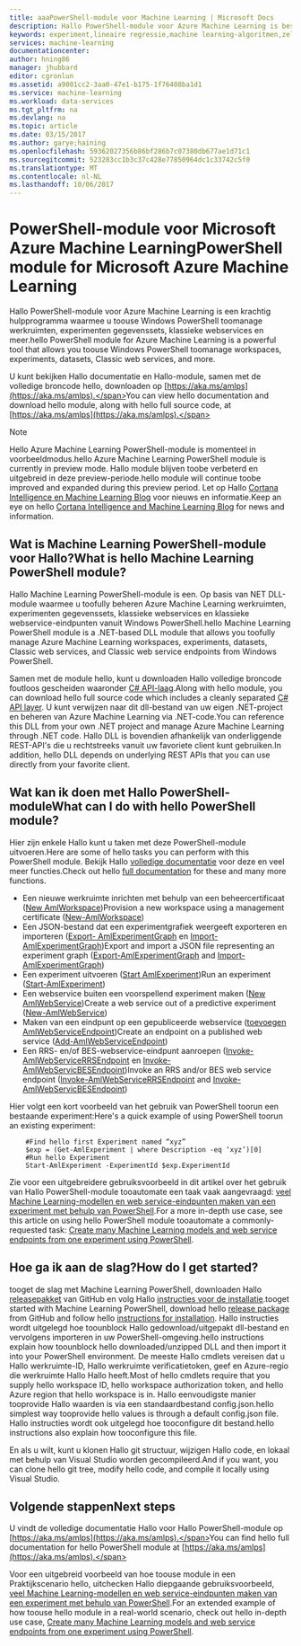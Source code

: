 ```yaml
---
title: aaaPowerShell-module voor Machine Learning | Microsoft Docs
description: Hallo PowerShell-module voor Azure Machine Learning is beschikbaar in de openbare preview-modus. Gebruik PowerShell toocreate en werkruimten, experimenten en webservices te beheren.
keywords: experiment,lineaire regressie,machine learning-algoritmen,zelfstudie over machine learning,voorspellende modelleringstechnieken,gegevenswetenschapexperiment
services: machine-learning
documentationcenter: 
author: hning86
manager: jhubbard
editor: cgronlun
ms.assetid: a9001cc2-3aa0-47e1-b175-1f76408ba1d1
ms.service: machine-learning
ms.workload: data-services
ms.tgt_pltfrm: na
ms.devlang: na
ms.topic: article
ms.date: 03/15/2017
ms.author: garye;haining
ms.openlocfilehash: 59362027356b86bf286b7c07380db677ae1d71c1
ms.sourcegitcommit: 523283cc1b3c37c428e77850964dc1c33742c5f0
ms.translationtype: MT
ms.contentlocale: nl-NL
ms.lasthandoff: 10/06/2017
---
```

# <a name="powershell-module-for-microsoft-azure-machine-learning"></a><span data-ttu-id="4e424-105">PowerShell-module voor Microsoft Azure Machine Learning</span><span class="sxs-lookup"><span data-stu-id="4e424-105">PowerShell module for Microsoft Azure Machine Learning</span></span>
<span data-ttu-id="4e424-106">Hallo PowerShell-module voor Azure Machine Learning is een krachtig hulpprogramma waarmee u toouse Windows PowerShell toomanage werkruimten, experimenten gegevenssets, klassieke webservices en meer.</span><span class="sxs-lookup"><span data-stu-id="4e424-106">hello PowerShell module for Azure Machine Learning is a powerful tool that allows you toouse Windows PowerShell toomanage workspaces, experiments, datasets, Classic web services, and more.</span></span>

<span data-ttu-id="4e424-107">U kunt bekijken Hallo documentatie en Hallo-module, samen met de volledige broncode hello, downloaden op [https://aka.ms/amlps](https://aka.ms/amlps).</span><span class="sxs-lookup"><span data-stu-id="4e424-107">You can view hello documentation and download hello module, along with hello full source code, at [https://aka.ms/amlps](https://aka.ms/amlps).</span></span> 

> [!NOTE]
> <span data-ttu-id="4e424-108">Hello Azure Machine Learning PowerShell-module is momenteel in voorbeeldmodus.</span><span class="sxs-lookup"><span data-stu-id="4e424-108">hello Azure Machine Learning PowerShell module is currently in preview mode.</span></span> <span data-ttu-id="4e424-109">Hallo module blijven toobe verbeterd en uitgebreid in deze preview-periode.</span><span class="sxs-lookup"><span data-stu-id="4e424-109">hello module will continue toobe improved and expanded during this preview period.</span></span> <span data-ttu-id="4e424-110">Let op Hallo [Cortana Intelligence en Machine Learning Blog](https://blogs.technet.microsoft.com/machinelearning/) voor nieuws en informatie.</span><span class="sxs-lookup"><span data-stu-id="4e424-110">Keep an eye on hello [Cortana Intelligence and Machine Learning Blog](https://blogs.technet.microsoft.com/machinelearning/) for news and information.</span></span>

## <a name="what-is-hello-machine-learning-powershell-module"></a><span data-ttu-id="4e424-111">Wat is Machine Learning PowerShell-module voor Hallo?</span><span class="sxs-lookup"><span data-stu-id="4e424-111">What is hello Machine Learning PowerShell module?</span></span>
<span data-ttu-id="4e424-112">Hallo Machine Learning PowerShell-module is een. Op basis van NET DLL-module waarmee u toofully beheren Azure Machine Learning werkruimten, experimenten gegevenssets, klassieke webservices en klassieke webservice-eindpunten vanuit Windows PowerShell.</span><span class="sxs-lookup"><span data-stu-id="4e424-112">hello Machine Learning PowerShell module is a .NET-based DLL module that allows you toofully manage Azure Machine Learning workspaces, experiments, datasets, Classic web services, and Classic web service endpoints from Windows PowerShell.</span></span> 

<span data-ttu-id="4e424-113">Samen met de module hello, kunt u downloaden Hallo volledige broncode foutloos gescheiden waaronder [C# API-laag](https://github.com/hning86/azuremlps/blob/master/code/AzureMLSDK.cs).</span><span class="sxs-lookup"><span data-stu-id="4e424-113">Along with hello module, you can download hello full source code which includes a cleanly separated [C# API layer](https://github.com/hning86/azuremlps/blob/master/code/AzureMLSDK.cs).</span></span> <span data-ttu-id="4e424-114">U kunt verwijzen naar dit dll-bestand van uw eigen .NET-project en beheren van Azure Machine Learning via .NET-code.</span><span class="sxs-lookup"><span data-stu-id="4e424-114">You can reference this DLL from your own .NET project and manage Azure Machine Learning through .NET code.</span></span> <span data-ttu-id="4e424-115">Hallo DLL is bovendien afhankelijk van onderliggende REST-API's die u rechtstreeks vanuit uw favoriete client kunt gebruiken.</span><span class="sxs-lookup"><span data-stu-id="4e424-115">In addition, hello DLL depends on underlying REST APIs that you can use directly from your favorite client.</span></span>

## <a name="what-can-i-do-with-hello-powershell-module"></a><span data-ttu-id="4e424-116">Wat kan ik doen met Hallo PowerShell-module</span><span class="sxs-lookup"><span data-stu-id="4e424-116">What can I do with hello PowerShell module?</span></span>
<span data-ttu-id="4e424-117">Hier zijn enkele Hallo kunt u taken met deze PowerShell-module uitvoeren.</span><span class="sxs-lookup"><span data-stu-id="4e424-117">Here are some of hello tasks you can perform with this PowerShell module.</span></span> <span data-ttu-id="4e424-118">Bekijk Hallo [volledige documentatie](https://aka.ms/amlps) voor deze en veel meer functies.</span><span class="sxs-lookup"><span data-stu-id="4e424-118">Check out hello [full documentation](https://aka.ms/amlps) for these and many more functions.</span></span>

* <span data-ttu-id="4e424-119">Een nieuwe werkruimte inrichten met behulp van een beheercertificaat ([New AmlWorkspace](https://github.com/hning86/azuremlps#new-amlworkspace))</span><span class="sxs-lookup"><span data-stu-id="4e424-119">Provision a new workspace using a management certificate ([New-AmlWorkspace](https://github.com/hning86/azuremlps#new-amlworkspace))</span></span>
* <span data-ttu-id="4e424-120">Een JSON-bestand dat een experimentgrafiek weergeeft exporteren en importeren ([Export- AmlExperimentGraph](https://github.com/hning86/azuremlps#export-amlexperimentgraph) en [Import- AmlExperimentGraph](https://github.com/hning86/azuremlps#import-amlexperimentgraph))</span><span class="sxs-lookup"><span data-stu-id="4e424-120">Export and import a JSON file representing an experiment graph ([Export-AmlExperimentGraph](https://github.com/hning86/azuremlps#export-amlexperimentgraph) and [Import-AmlExperimentGraph](https://github.com/hning86/azuremlps#import-amlexperimentgraph))</span></span>
* <span data-ttu-id="4e424-121">Een experiment uitvoeren ([Start AmlExperiment](https://github.com/hning86/azuremlps#start-amlexperiment))</span><span class="sxs-lookup"><span data-stu-id="4e424-121">Run an experiment ([Start-AmlExperiment](https://github.com/hning86/azuremlps#start-amlexperiment))</span></span>
* <span data-ttu-id="4e424-122">Een webservice buiten een voorspellend experiment maken ([New AmlWebService](https://github.com/hning86/azuremlps#new-amlwebservice))</span><span class="sxs-lookup"><span data-stu-id="4e424-122">Create a web service out of a predictive experiment ([New-AmlWebService](https://github.com/hning86/azuremlps#new-amlwebservice))</span></span>
* <span data-ttu-id="4e424-123">Maken van een eindpunt op een gepubliceerde webservice ([toevoegen AmlWebServiceEndpoint](https://github.com/hning86/azuremlps#add-amlwebserviceendpoint))</span><span class="sxs-lookup"><span data-stu-id="4e424-123">Create an endpoint on a published web service ([Add-AmlWebServiceEndpoint](https://github.com/hning86/azuremlps#add-amlwebserviceendpoint))</span></span>
* <span data-ttu-id="4e424-124">Een RRS- en/of BES-webservice-eindpunt aanroepen ([Invoke-AmlWebServiceRRSEndpoint](https://github.com/hning86/azuremlps#invoke-amlwebservicerrsendpoint) en [Invoke-AmlWebServicBESEndpoint](https://github.com/hning86/azuremlps#invoke-amlwebservicebesendpoint))</span><span class="sxs-lookup"><span data-stu-id="4e424-124">Invoke an RRS and/or BES web service endpoint ([Invoke-AmlWebServiceRRSEndpoint](https://github.com/hning86/azuremlps#invoke-amlwebservicerrsendpoint) and [Invoke-AmlWebServicBESEndpoint](https://github.com/hning86/azuremlps#invoke-amlwebservicebesendpoint))</span></span>

<span data-ttu-id="4e424-125">Hier volgt een kort voorbeeld van het gebruik van PowerShell toorun een bestaande experiment:</span><span class="sxs-lookup"><span data-stu-id="4e424-125">Here's a quick example of using PowerShell toorun an existing experiment:</span></span>

        #Find hello first Experiment named “xyz”
        $exp = (Get-AmlExperiment | where Description -eq ‘xyz’)[0]
        #Run hello Experiment
        Start-AmlExperiment -ExperimentId $exp.ExperimentId 

<span data-ttu-id="4e424-126">Zie voor een uitgebreidere gebruiksvoorbeeld in dit artikel over het gebruik van Hallo PowerShell-module tooautomate een taak vaak aangevraagd: [veel Machine Learning-modellen en web service-eindpunten maken van een experiment met behulp van PowerShell](machine-learning-create-models-and-endpoints-with-powershell.md).</span><span class="sxs-lookup"><span data-stu-id="4e424-126">For a more in-depth use case, see this article on using hello PowerShell module tooautomate a commonly-requested task: [Create many Machine Learning models and web service endpoints from one experiment using PowerShell](machine-learning-create-models-and-endpoints-with-powershell.md).</span></span>

## <a name="how-do-i-get-started"></a><span data-ttu-id="4e424-127">Hoe ga ik aan de slag?</span><span class="sxs-lookup"><span data-stu-id="4e424-127">How do I get started?</span></span>
<span data-ttu-id="4e424-128">tooget de slag met Machine Learning PowerShell, downloaden Hallo [releasepakket](https://github.com/hning86/azuremlps/releases) van GitHub en volg Hallo [instructies voor de installatie](https://github.com/hning86/azuremlps/blob/master/README.md).</span><span class="sxs-lookup"><span data-stu-id="4e424-128">tooget started with Machine Learning PowerShell, download hello [release package](https://github.com/hning86/azuremlps/releases) from GitHub and follow hello [instructions for installation](https://github.com/hning86/azuremlps/blob/master/README.md).</span></span> <span data-ttu-id="4e424-129">Hallo instructies wordt uitgelegd hoe toounblock Hallo gedownload/uitgepakt dll-bestand en vervolgens importeren in uw PowerShell-omgeving.</span><span class="sxs-lookup"><span data-stu-id="4e424-129">hello instructions explain how toounblock hello downloaded/unzipped DLL and then import it into your PowerShell environment.</span></span> <span data-ttu-id="4e424-130">De meeste Hallo cmdlets vereisen dat u Hallo werkruimte-ID, Hallo werkruimte verificatietoken, geef en Azure-regio die werkruimte Hallo Hallo heeft.</span><span class="sxs-lookup"><span data-stu-id="4e424-130">Most of hello cmdlets require that you supply hello workspace ID, hello workspace authorization token, and hello Azure region that hello workspace is in.</span></span> <span data-ttu-id="4e424-131">Hallo eenvoudigste manier tooprovide Hallo waarden is via een standaardbestand config.json.</span><span class="sxs-lookup"><span data-stu-id="4e424-131">hello simplest way tooprovide hello values is through a default config.json file.</span></span> <span data-ttu-id="4e424-132">Hallo instructies wordt ook uitgelegd hoe tooconfigure dit bestand.</span><span class="sxs-lookup"><span data-stu-id="4e424-132">hello instructions also explain how tooconfigure this file.</span></span> 

<span data-ttu-id="4e424-133">En als u wilt, kunt u klonen Hallo git structuur, wijzigen Hallo code, en lokaal met behulp van Visual Studio worden gecompileerd.</span><span class="sxs-lookup"><span data-stu-id="4e424-133">And if you want, you can clone hello git tree, modify hello code, and compile it locally using Visual Studio.</span></span>

## <a name="next-steps"></a><span data-ttu-id="4e424-134">Volgende stappen</span><span class="sxs-lookup"><span data-stu-id="4e424-134">Next steps</span></span>
<span data-ttu-id="4e424-135">U vindt de volledige documentatie Hallo voor Hallo PowerShell-module op [https://aka.ms/amlps](https://aka.ms/amlps).</span><span class="sxs-lookup"><span data-stu-id="4e424-135">You can find hello full documentation for hello PowerShell module at [https://aka.ms/amlps](https://aka.ms/amlps).</span></span> 

<span data-ttu-id="4e424-136">Voor een uitgebreid voorbeeld van hoe toouse module in een Praktijkscenario hello, uitchecken Hallo diepgaande gebruiksvoorbeeld, [veel Machine Learning-modellen en web service-eindpunten maken van een experiment met behulp van PowerShell](machine-learning-create-models-and-endpoints-with-powershell.md).</span><span class="sxs-lookup"><span data-stu-id="4e424-136">For an extended example of how toouse hello module in a real-world scenario, check out hello in-depth use case, [Create many Machine Learning models and web service endpoints from one experiment using PowerShell](machine-learning-create-models-and-endpoints-with-powershell.md).</span></span>
